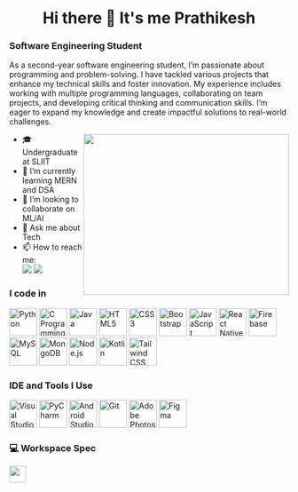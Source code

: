 <div align="center">

# **Hi there 👋 It's me Prathikesh**

</div>

### **Software Engineering Student** 



As a second-year software engineering student, I’m passionate about programming and problem-solving. I have tackled various projects that enhance my technical skills and foster innovation. My experience includes working with multiple programming languages, collaborating on team projects, and developing critical thinking and communication skills. I’m eager to expand my knowledge and create impactful solutions to real-world challenges.

<img align="right" width="370" height="290" src="https://i.pinimg.com/originals/47/f0/34/47f0342cec72b800463bf003eac1257e.gif">



- 🎓 Undergraduate at SLIIT
- 🌱 I’m currently learning MERN and DSA
- 👯 I’m looking to collaborate on ML/AI
- 💬 Ask me about Tech
- 📫 How to reach me:  
  [<img src="https://img.shields.io/badge/Twitter-1DA1F2?style=for-the-badge&logo=twitter&logoColor=white" />](https://twitter.com/prathik__) 
  [<img src="https://img.shields.io/badge/LinkedIn-0077B5?style=for-the-badge&logo=linkedin&logoColor=white" />](https://www.linkedin.com/in/prathikesh-senthilkumaran-11a2ab259/)

### I code in

<p align="left">
  <img height="50" width="50" src="https://img.icons8.com/color/48/000000/python.png" alt="Python" /> 
  <img height="50" width="50" src="https://img.icons8.com/color/48/000000/c-programming.png" alt="C Programming" /> 
  <img height="50" width="50" src="https://img.icons8.com/color/48/000000/java-coffee-cup-logo.png" alt="Java" /> 
  <img height="50" width="50" src="https://img.icons8.com/color/48/000000/html-5.png" alt="HTML5" /> 
  <img height="50" width="50" src="https://img.icons8.com/color/48/000000/css3.png" alt="CSS3" /> 
  <img height="50" width="50" src="https://img.icons8.com/color/48/000000/bootstrap.png" alt="Bootstrap" /> 
  <img height="50" width="50" src="https://img.icons8.com/color/48/000000/javascript.png" alt="JavaScript" /> 
  <img height="50" width="50" src="https://img.icons8.com/color/48/000000/react-native.png" alt="React Native" /> 
  <img height="50" width="50" src="https://img.icons8.com/color/48/000000/google-firebase-console.png" alt="Firebase" /> 
  <img height="50" width="50" src="https://img.icons8.com/color/48/000000/mysql-logo.png" alt="MySQL" /> 
  <img height="50" width="50" src="https://img.icons8.com/color/48/000000/mongodb.png" alt="MongoDB" /> 
  <img height="50" width="50" src="https://img.icons8.com/color/48/000000/nodejs.png" alt="Node.js" /> 
  <img height="50" width="50" src="https://img.icons8.com/color/48/000000/kotlin.png" alt="Kotlin" /> 
  <img height="50" width="50" src="https://img.icons8.com/color/48/000000/tailwindcss.png" alt="Tailwind CSS" /> 
  
</p>



### IDE and Tools I Use

<p align="left">
  <img height="50" width="50" src="https://img.icons8.com/color/48/000000/visual-studio-code-2019.png" alt="Visual Studio Code" /> 
  <img height="50" width="50" src="https://img.icons8.com/color/48/000000/pycharm.png" alt="PyCharm" /> 
  <img height="50" width="50" src="https://img.icons8.com/color/48/000000/android-studio.png" alt="Android Studio" />
  <img height="50" width="50" src="https://img.icons8.com/color/48/000000/git.png" alt="Git" /> 
  <img height="50" width="50" src="https://img.icons8.com/doodle/48/000000/adobe-photoshop.png" alt="Adobe Photoshop" /> 
  <img height="50" width="50" src="https://img.icons8.com/color/48/000000/figma--v1.png" alt="Figma" /> 
</p>


### 💻 Workspace Spec
<p align="left">
  <img height="30" src="https://img.shields.io/badge/MacBook_Air_M1-ED1C24?style=for-the-badge&logo=apple&logoColor=white" />
</p>

